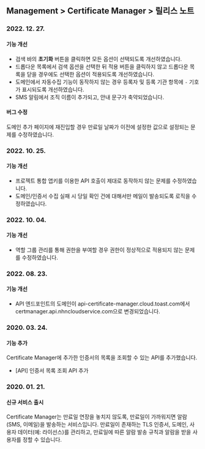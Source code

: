 ## Management > Certificate Manager > 릴리스 노트

### 2022. 12. 27.
#### 기능 개선
* 검색 바의 **초기화** 버튼을 클릭하면 모든 옵션이 선택되도록 개선하였습니다.
* 드롭다운 목록에서 검색 옵션을 선택한 뒤 적용 버튼을 클릭하지 않고 드롭다운 목록을 닫을 경우에도 선택한 옵션이 적용되도록 개선하였습니다.
* 도메인에서 자동수집 기능이 동작하지 않는 경우 등록자 및 등록 기관 항목에 `-` 기호가 표시되도록 개선하였습니다.
* SMS 알림에서 조직 이름이 추가되고, 안내 문구가 축약되었습니다.
#### 버그 수정
도메인 추가 페이지에 재진입할 경우 만료일 날짜가 이전에 설정한 값으로 설정되는 문제를 수정하였습니다.

### 2022. 10. 25.
#### 기능 개선
* 프로젝트 통합 앱키를 이용한 API 호출이 제대로 동작하지 않는 문제를 수정하였습니다.
* 도메인/인증서 수집 실패 시 당일 확인 건에 대해서만 메일이 발송되도록 로직을 수정하였습니다.

### 2022. 10. 04.
#### 기능 개선
* 역할 그룹 관리를 통해 권한을 부여할 경우 권한이 정상적으로 적용되지 않는 문제를 수정하였습니다.

### 2022. 08. 23.
#### 기능 개선
* API 엔드포인트의 도메인이 api-certificate-manager.cloud.toast.com에서 certmanager.api.nhncloudservice.com으로 변경되었습니다.

### 2020. 03. 24.
#### 기능 추가
Certificate Manager에 추가한 인증서의 목록을 조회할 수 있는 API를 추가했습니다.
* [API] 인증서 목록 조회 API 추가

### 2020. 01. 21.
#### 신규 서비스 출시
Certificate Manager는 만료일 연장을 놓치지 않도록, 만료일이 가까워지면 알람(SMS, 이메일)을 발송하는 서비스입니다.
만료일이 존재하는 TLS 인증서, 도메인, 사용자 데이터(예: 라이선스)를 관리하고, 만료일에 따른 알람 발송 규칙과 알람을 받을 사용자를 정할 수 있습니다.
